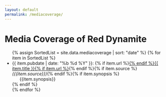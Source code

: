 ```yaml
---
layout: default
permalink: /mediacoverage/
---
```


# Media Coverage of Red Dynamite

<ul>
{% assign SortedList = site.data.mediacoverage | sort: "date" %}
{% for item in SortedList %}<li>{{ item.pubdate | date: "%b %d %Y" }}: {% if item.url %}<a href="{{ item.url }}" target="_blank">{% endif %}{{ item.title }}{% if item.url %}</a>{% endif %}{% if item.source %}<em> ({{item.source}})</em>{% endif %}{% if item.synopsis %}<ul>{{item.synopsis}}</ul>{% endif %}</li>{% endfor %}

</ul>